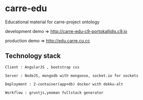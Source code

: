 carre-edu
=========

Educational material for carre-project ontology

development demo => http://carre-edu-c9-portokallidis.c9.io

production demo => http://edu.carre.cu.cc


Technology stack
----------------
    Client : AngularJS , bootstrap css
    
    Server : NodeJS, mongodb with mongoose, socket.io for sockets
    
    Deployment : 2-container(app+db) docker with dokku-alt
    
    Workflow : gruntjs,yeoman fullstack generator
